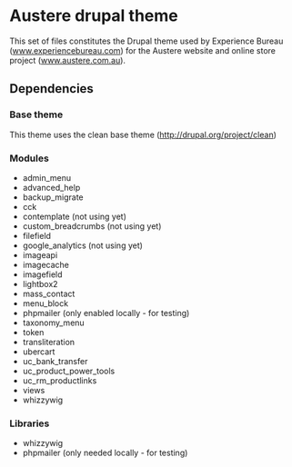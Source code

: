 # Austere drupal theme

This set of files constitutes the Drupal theme used by Experience Bureau (www.experiencebureau.com) for the Austere website and online store project (www.austere.com.au).

## Dependencies

### Base theme

This theme uses the clean base theme (http://drupal.org/project/clean)

### Modules

* admin_menu
* advanced_help
* backup_migrate
* cck
* contemplate (not using yet)
* custom_breadcrumbs (not using yet)
* filefield
* google_analytics (not using yet)
* imageapi
* imagecache
* imagefield
* lightbox2
* mass_contact
* menu_block
* phpmailer (only enabled locally - for testing)
* taxonomy_menu
* token
* transliteration
* ubercart
* uc_bank_transfer
* uc_product_power_tools
* uc_rm_productlinks
* views
* whizzywig

### Libraries

* whizzywig
* phpmailer (only needed locally - for testing)

